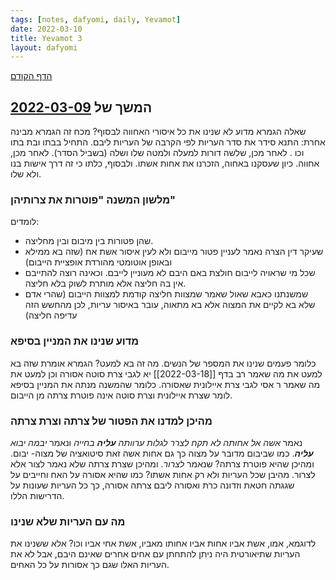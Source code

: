 ```yaml
---
tags: [notes, dafyomi, daily, Yevamot] 
date: 2022-03-10
title: Yevamot 3
layout: dafyomi
---
```


[הדף הקודם](../2022-03-09)

## המשך של [2022-03-09](../2022-03-09.md)
שאלה הגמרא מדוע לא שנינו את כל איסורי האחווה לבסוף?
מכח זה הגמרא מבינה אחרת:
התנא סידר את סדר העריות לפי הקרבה של העריות ליבם. התחיל בבתו ובת בתו וכו .
לאחר מכן, שלשה דורות למעלה ולמטה שלו ושלה (בשביל הסדר). לאחר מכן, אחווה. 
כיון שעסקנו באחוה, הזכרנו את אחות אשתו. ולבסוף, כלתו כי זה דרך אישות בנו ולא שלו.
### מלשון המשנה "פוטרות את צרותיהן"
לומדים:
- שהן פטורות בין מיבום ובין מחליצה.
- שעיקר דין הצרה נאמר לעניין פטור מייבום ולא לעין איסור אשת אח (שזה בא ממילא ובאופן אוטומטי מהורדת אופציית הייבום) 
- שכל מי שראויה לייבום חולצת באם היבם לא מעוניין לייבם. וכאינה רוצה להתייבם אין בה חליצה אלא מותרת לשוק בלא חליצה.
- שמשנתנו כאבא שאול שאמר שמצוות חליצה קודמת למצוות הייבום (שהרי אדם שלא בא לקיים את המצוה אלא בא מתאוה, עובר באיסור עריות, לכן מהחשש הזה עדיפה חליצה)
### מדוע שנינו את המניין בסיפא
כלומר פעמים שנינו את המספר של הנשים. מה זה בא למעט? 
הגמרא אומרת שזה בא למעט את מה שאמר רב בדף [[2022-03-18]] יא לגבי צרת סוטה אסורה וכן למעט את מה שאמר ר אסי לגבי צרת איילונית שאסורה.
כלומר שהמשנה מנתה את המניין בסיפא לומר שצרת איילונית וצרת סוטה אינה פוטרת צרתה מן הייבום.
### מהיכן למדנו את הפטור של צרתה וצרת צרתה
נאמר *אשה אל אחותה לא תקח לצרר לגלות ערוותה **עליה** בחייה* ונאמר *יבמה יבוא **עליה***. כמו שביבום מדובר על מצוה כך גם אחות אשה זאת סיטואציה של מצוה- יבום. ומהיכן שהיא פוטרת צרתה? שנאמר *לצרור*. ומהיכן שצרת צרתה שלא נאמר לצור אלא לצרור.
מהיבן שכל העריות ולא רק אחות אשתו? כמו שהיא אסורה על האח וחייבים על שגגתה חטאת וזדונה כרת ואסורה ליבם צרתה אסורה, כך כל העריות שעונות על הדרישות הללו.
### מה עם העריות שלא שנינו
לדוגמא, אמו, אשת אביו אחות אביו אחותו מאביו, אשת אחי אביו וכו?
אלא ששנינו את העריות שתיאורטית היה ניתן להתחתן עם אחים אחרים שאינם היבם, אבל לא את העריות האלו שגם כך אסורות על כל האחים.
